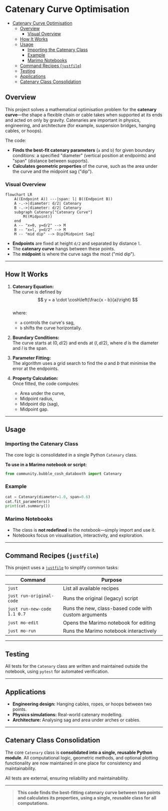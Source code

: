 # Catenary Curve Optimisation

- [Catenary Curve Optimisation](#catenary-curve-optimisation)
  - [Overview](#overview)
    - [Visual Overview](#visual-overview)
  - [How It Works](#how-it-works)
  - [Usage](#usage)
    - [Importing the Catenary Class](#importing-the-catenary-class)
    - [Example](#example)
    - [Marimo Notebooks](#marimo-notebooks)
  - [Command Recipes (`justfile`)](#command-recipes-justfile)
  - [Testing](#testing)
  - [Applications](#applications)
  - [Catenary Class Consolidation](#catenary-class-consolidation)

## Overview

This project solves a mathematical optimisation problem for the **catenary curve**—the shape a flexible chain or cable takes when supported at its ends and acted on only by gravity. Catenaries are important in physics, engineering, and architecture (for example, suspension bridges, hanging cables, or hoops).

The code:
- **Finds the best-fit catenary parameters** (`a` and `b`) for given boundary conditions: a specified "diameter" (vertical position at endpoints) and "span" (distance between supports).
- **Calculates geometric properties** of the curve, such as the area under the curve and the midpoint sag ("dip").

### Visual Overview

```mermaid
flowchart LR
    A((Endpoint A)) ---|span: l| B((Endpoint B))
    A -.->|diameter: d/2| Catenary
    B -.->|diameter: d/2| Catenary
    subgraph Catenary["Catenary Curve"]
        M((Midpoint))
    end
    A -- "x=0, y=d/2" --> M
    B -- "x=l, y=d/2" --> M
    M -- "mid dip" --> Dip[Midpoint Sag]
```

- **Endpoints** are fixed at height `d/2` and separated by distance `l`.
- The **catenary curve** hangs between these points.
- The **midpoint** is where the curve sags the most ("mid dip").

---

## How It Works

1. **Catenary Equation:**  
   The curve is defined by  
   $$
   y = a \cdot \cosh\left(\frac{x - b}{a}\right)
   $$  
   where:
   - `a` controls the curve's sag,
   - `b` shifts the curve horizontally.

2. **Boundary Conditions:**  
   The curve starts at $(0, d/2)$ and ends at $(l, d/2)$, where $d$ is the diameter and $l$ is the span.

3. **Parameter Fitting:**  
   The algorithm uses a grid search to find the $a$ and $b$ that minimise the error at the endpoints.

4. **Property Calculation:**  
   Once fitted, the code computes:
   - Area under the curve,
   - Midpoint radius,
   - Midpoint dip (sag),
   - Midpoint gap.

---

## Usage

### Importing the Catenary Class

The core logic is consolidated in a single Python `Catenary` class.  

**To use in a Marimo notebook or script:**

```python
from community.bubble_cosh_databooth import Catenary
```

### Example

```python
cat = Catenary(diameter=1.0, span=0.6)
cat.fit_parameters()
print(cat.summary())
```

### Marimo Notebooks

- The class is **not redefined** in the notebook—simply import and use it.
- Notebooks focus on visualisation, interactivity, and exploration.

---

## Command Recipes (`justfile`)

This project uses a [`justfile`](https://just.systems) to simplify common tasks:

| Command            | Purpose                                                      |
|--------------------|-------------------------------------------------------------|
| `just`             | List all available recipes                                  |
| `just run-original-code` | Runs the original (legacy) script                      |
| `just run-new-code 1.1 0.7` | Runs the new, class-based code with custom arguments|
| `just mo-edit`     | Opens the Marimo notebook for editing                       |
| `just mo-run`      | Runs the Marimo notebook interactively                      |

---

## Testing

All tests for the `Catenary` class are written and maintained outside the notebook, using `pytest` for automated verification.

---

## Applications

- **Engineering design:** Hanging cables, ropes, or hoops between two points.
- **Physics simulations:** Real-world catenary modelling.
- **Architecture:** Analysing sag and area under arches or cables.

---

## Catenary Class Consolidation

The core `Catenary` class is **consolidated into a single, reusable Python module**. All computational logic, geometric methods, and optional plotting functionality are now maintained in one place for consistency and maintainability.

All tests are external, ensuring reliability and maintainability.

---

> **This code finds the best-fitting catenary curve between two points and calculates its properties, using a single, reusable class for all computations.**

